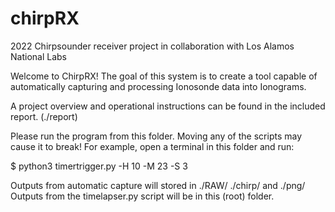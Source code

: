 # chirpRX
2022 Chirpsounder receiver project in collaboration with Los Alamos National Labs

Welcome to ChirpRX! The goal of this system is to create a tool capable of 
automatically capturing and processing Ionosonde data into Ionograms.

A project overview and operational instructions can be found in the included 
report. (./report)

Please run the program from this folder. Moving any of the scripts 
may cause it to break! For example, open a terminal in this folder and run:

$ python3 timertrigger.py -H 10 -M 23 -S 3

Outputs from automatic capture will stored in ./RAW/ ./chirp/ and ./png/
Outputs from the timelapser.py script will be in this (root) folder. 
